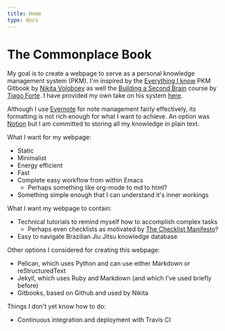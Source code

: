 ```yaml
---
title: Home
type: docs
---
```


# The Commonplace Book

My goal is to create a webpage to serve as a personal knowledge
management system (PKM). I'm inspired by the [Everything I
know](https://wiki.nikitavoloboev.xyz/) PKM Gitbook by [Nikita
Voloboev](https://nikitavoloboev.xyz/) as well the [Building a Second
Brain](https://www.buildingasecondbrain.com/) course by [Tiago
Forte](https://www.fortelabs.co/). I have provided my own take on his
system [here](#here).

Although I use [Evernote](#Evernote) for note management fairly
effectively, its formatting is not rich enough for what I want to
achieve. An option was [Notion](#Notion) but I am committed to storing
all my knowledge in plain text.

What I want for my webpage:

-   Static
-   Minimalist
-   Energy efficient
-   Fast
-   Complete easy workflow from within Emacs
    -   Perhaps something like org-mode to md to html?
-   Something simple enough that I can understand it's inner workings

What I want my webpage to contain:

-   Technical tutorials to remind myself how to accomplish complex tasks
    -   Perhaps even checklists as motivated by [The Checklist
        Manifesto](http://atulgawande.com/book/the-checklist-manifesto/)?
-   Easy to navigate Brazilian Jiu Jitsu knowledge database

Other options I considered for creating this webpage:

-   Pelican, which uses Python and can use either Markdown or
    reStructuredText
-   Jekyll, which uses Ruby and Markdown (and which I've used briefly
    before)
-   Gitbooks, based on Github and used by Nikita

Things I don't yet know how to do:

-   Continuous integration and deployment with Travis CI